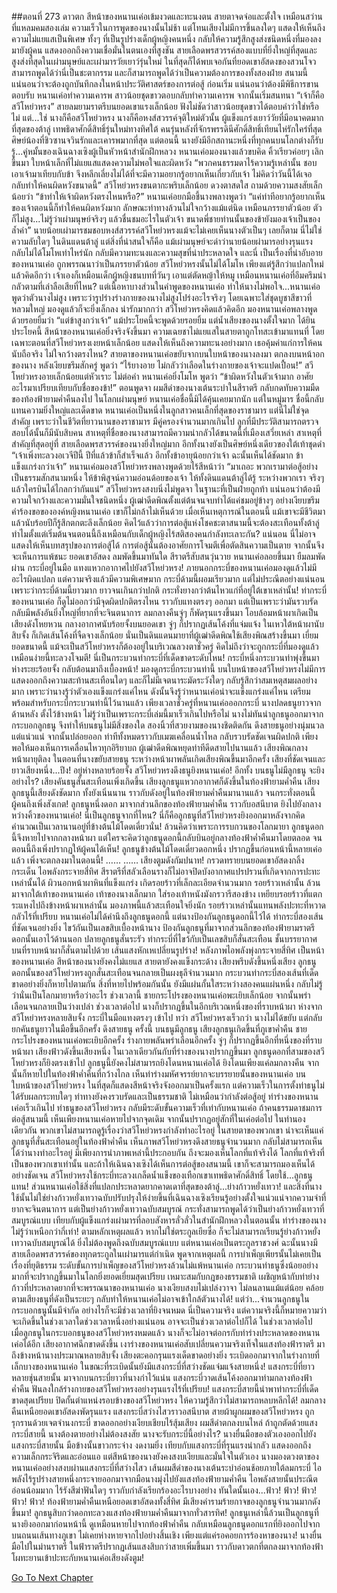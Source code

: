 ##ตอนที่ 273 ดาวตก
สีหน้าของหนานเค่อเข้มงวดและทะนงตน สายตาจดจ่อและตั้งใจ เหมือนสว่านที่แหลมคมสองเล่ม ความเร็วในการพูดของนางนั้นไม่ช้า แต่โทนเสียงไม่มีการขึ้นลงใดๆ แสดงให้เห็นถึงความไม่แยแสเป็นพิเศษ ทั้งๆ ที่เป็นรูปร่างเด็กผู้หญิงคนหนึ่ง กลับให้ความรู้สึกสูงส่งชนิดหนึ่งที่มองลงมายังผู้คน แสดงออกถึงความเชื่อมั่นในตนเองที่สูงชัน
สายเลือดพรสวรรค์สองแบบที่ยิ่งใหญ่ที่สุดและสูงส่งที่สุดในเผ่ามนุษย์และเผ่ามารวัยเยาว์รุ่นใหม่ ในที่สุดก็ได้พบเจอกันที่ยอดเขาอัสดงของสวนโจว สามารถพูดได้ว่านี่เป็นชะตากรรม และก็สามารถพูดได้ว่าเป็นความต้องการของทั้งสองฝ่าย สนามนี้แน่นอนว่าจะต้องถูกบันทึกลงในหน้าประวัติศาสตร์ของการต่อสู้ ก่อนเริ่ม แน่นอนว่าต้องมีพิธีการขานตอบรับ หนานเค่อทำความเคารพ สาวน้อยชุดขาวตอบกลับทำความเคารพ จากนั้นเริ่มสนทนา
“เจ้าก็คือสวีโหย่วหรง”
สายลมยามราตรีบนยอดเขาแรงเล็กน้อย ฟังไม่ชัดว่าสาวน้อยชุดขาวได้ตอบคำว่าใช่หรือไม่ แต่...ใช่ นางก็คือสวีโหย่วหรง
นางก็คือหงส์สวรรค์จุติใหม่ตัวนั้น ผู้แข็งแกร่งเยาว์วัยที่มีอนาคตมากที่สุดของต้าลู่ เทพธิดาศักดิ์สิทธิ์รุ่นใหม่ทางทิศใต้ คนรุ่นหลังที่จักรพรรดินีศักดิ์สิทธิ์เทียนไห่รักใคร่ที่สุด ศิษย์น้องที่ชิวซานจวินรักและเคารพมากที่สุด แต่ตอนนี้ นางยังมีอีกสถานะหนึ่งที่ทุกคนบนโลกต่างก็รับรู้...คู่หมั้นของเฉินฉางเซิงผู้เป็นหัวหน้าสำนักฝึกหลวง
หนานเค่อมองนางแล้วขบคิด คิ้วเรียวค่อยๆ เลิกขึ้นมา ใบหน้าเล็กที่ไม่แยแสแสดงความไม่พอใจและผิดหวัง “พวกคนธรรมดาไร้ความรู้เหล่านั้น ชอบเอาเจ้ามาเทียบกับข้า จึงหลีกเลี่ยงไม่ได้ที่จะมีความอยากรู้อยากเห็นเกี่ยวกับเจ้า ไม่คิดว่าวันนี้ได้เจอ กลับทำให้คนผิดหวังขนาดนี้”
สวีโหย่วหรงขนตากะพริบเล็กน้อย ดวงตาสดใส ถามด้วยความสงสัยเล็กน้อยว่า “ข้าทำให้เจ้าผิดหวังตรงไหนหรือ?”
หนานเค่อยกมือชี้นางพลางพูดว่า “แค่ท่าทีอยากรู้อยากเห็นของเจ้าตอนนี้ก็ทำให้คนผิดหวังมาก ลักษณะท่าทางล้วนไม่ใจกว้างแม้แต่นิด เหมือนภรรยาตัวน้อย ตัวก็ไม่สูง...ไม่รู้ว่าเผ่ามนุษย์จริงๆ แล้วชื่นชมอะไรในตัวเจ้า ขนาดพี่ชายท่านนั้นของข้ายังมองเจ้าเป็นของล้ำค่า”
นายน้อยเผ่ามารชมชอบหงส์สวรรค์สวีโหย่วหรงแม้จะไม่เคยเห็นนางตัวเป็นๆ เลยก็ตาม นี่ไม่ใช่ความลับใดๆ ในดินแดนต้าลู่ แต่สิ่งที่น่าสนใจก็คือ แม้เผ่ามนุษย์จะด่าว่านายน้อยผ่ามารอย่างรุนแรง กลับไม่ได้โมโหเท่าไหร่นัก กลับมีความทะนงและความสุขที่น่าประหลาดใจ และนี่ เป็นเรื่องที่น่าอับอายของหนานเค่อ
ถูกพรรณนาว่าเป็นภรรยาตัวน้อย สวีโหย่วหรงนั้นไม่ได้โมโห เพียงแต่รู้สึกว่าแปลกใหม่ แล้วคิดอีกว่า เจ้าเองก็เหมือนเด็กผู้หญิงชนบทที่วันๆ เอาแต่ตัดหญ้าให้หมู เหมือนหนานเค่อที่อึมครึมน่ากลัวตามที่เล่าลือเสียที่ไหน?
แต่เนื้อหาบางส่วนในคำพูดของหนานเค่อ ทำให้นางไม่พอใจ...หนานเค่อพูดว่าตัวนางไม่สูง เพราะว่ารูปร่างร่างกายของนางไม่สูงโปร่งอะไรจริงๆ โดยเฉพาะใส่ชุดบูชาสีขาวที่หลวมใหญ่ มองดูแล้วก็จะยิ่งเล็กลง น่ารักมากกว่า
สวีโหย่วหรงคิดแล้วคิดอีก มองหนานเค่อพลางพูดด้วยรอยยิ้มว่า “แต่ข้าสูงกว่าเจ้า”
แม้ประโยคนี้จะพูดด้วยรอยยิ้ม แต่น้ำเสียงของนางตั้งใจมาก
ได้ยินประโยคนี้ สีหน้าของหนานเค่อยิ่งจริงจังขึ้นมา ความเฉยชาไม่แยแสในสายตาถูกโทสะเข้ามาแทนที่
โดยเฉพาะตอนที่สวีโหย่วหรงเงยหน้าเล็กน้อย แสดงให้เห็นถึงความทะนงอย่างมาก
เธอคุ้มค่าแก่การให้คนนับถือจริง ไม่ใจกว้างตรงไหน?
สายตาของหนานเค่อขยับจากบนใบหน้าของนางลงมา ตกลงบนหน้าอกของนาง หลังเงียบขรึมสักครู่ พูดว่า “ไร้ยางอาย ไม่กลัวว่าเลือดในร่างกายของเจ้าจะแปดเปื้อน!”
สวีโหย่วหรงอายเล็กน้อยแต่หัวเราะ ไม่ต่อคำ
หนานเค่อยิ่งโมโห พูดว่า “ข้าผิดหวังในตัวเจ้ามาก อาศัยอะไรมาเปรียบเทียบกับชื่อของข้า!”
ตอนพูดจา ผมสีดำของนางเต้นระบำในสีราตรี กลับกดทับความมืดของท้องฟ้ายามค่ำคืนลงไป
ในโลกเผ่ามนุษย์ หนานเค่อชื่อนี้มิได้คุ้นเคยมากนัก แต่ในหมู่มาร ชื่อนี้กลับแทนความยิ่งใหญ่และเด็ดขาด
หนานเค่อเป็นหนึ่งในลูกสาวคนเล็กที่สุดของราชามาร แต่นี่ไม่ใช่จุดสำคัญ เพราะว่าในชีวิตที่ยาวนานของราชามาร มีคู่ครองจำนวนมากเกินไป ลูกที่มีประวัติสามารถตรวจสอบได้นั้นก็มีนับสิบคน สาเหตุที่ชื่อของนางสามารถมีความน่ากลัวได้ขนาดนี้ที่เมืองเสวี่ยเหล่า สาเหตุที่สำคัญที่สุดอยู่ที่ สายเลือดพรสวรรค์ของนางยิ่งใหญ่มาก อีกทั้งนางยังเป็นศิษย์หนึ่งเดียวของใต้เท้าชุดดำ
“เจ้าเพิ่งทะลวงอเวจีปีนี้ ปีที่แล้วข้าก็สำเร็จแล้ว อีกทั้งข้าอายุน้อยกว่าเจ้า ฉะนั้นเห็นได้ชัดมาก ข้าแข็งแกร่งกว่าเจ้า” หนานเค่อมองสวีโหย่วหรงพลางพูดด้วยไร้สีหน้าว่า “มาเถอะ พวกเรามาต่อสู้อย่างเป็นธรรมสักสนามหนึ่ง ให้ข้าพิสูจน์ความอ่อนด้อยของเจ้า ให้ทั้งดินแดนต้าลู่ได้รู้ ระหว่างพวกเรา จริงๆ แล้วใครบินได้ไกลกว่ากันแน่”
สวีโหย่วหรงสงบนิ่งไม่พูดจา ในฐานะที่เป็นฝ่ายถูกท้า แน่นอนว่าต้องมีความใจกว้างและความมั่นใจชนิดหนึ่ง
ผู้เฒ่าดีดพิณตั้งแต่ต้นจนจบทำได้แค่ชมอยู่ข้างๆ อย่างเงียบขรึม คำร้องขอขององค์หญิงหนานเค่อ เขาก็ไม่กล้าไม่เห็นด้วย เมื่อเห็นเหตุการณ์ในตอนนี้ แม้เขาจะมีชีวิตมาแล้วนับร้อยปีก็รู้สึกตกตะลึงเล็กน้อย คิดไว้แล้วว่าการต่อสู้แห่งโชคชะตาสนามนี้จะต้องสะเทือนทั้งต้าลู่ ทำไมตั้งแต่เริ่มต้นจนตอนนี้ถึงเหมือนกับเด็กผู้หญิงไร้สติสองคนกำลังทะเลาะกัน?
แน่นอน นี่ไม่อาจแสดงให้เห็นบทสรุปของการต่อสู้ได้ การต่อสู้นั้นต้องอาศัยการโจมตีเพื่อตัดสินความเป็นตาย จากนั้นจึงจะเห็นการแพ้ชนะ
ยอดเขาอัสดง ลมพัดขึ้นมาทันใด สีราตรีสับสนวุ่นวาย หนานเค่อลอยขึ้นมา ยืมลมพัดผ่าน กระบี่อยู่ในมือ แทงแหวกอากาศไปยังสวีโหย่วหรง!
ภายนอกกระบี่ของหนานเค่อมองดูแล้วไม่มีอะไรผิดแปลก แต่ความจริงแล้วมีความพิเศษมาก
กระบี่ด้ามนี้ผอมเรียวมาก แต่ไม่ประณีตอย่างแน่นอน เพราะว่ากระบี่ด้ามนี้ยาวมาก ยาวจนเกินกว่าปกติ กระทั่งยางกว่าต้นไหวแก่ที่อยู่ใต้เขาเหล่านั้น!
ท่ากระบี่ของหนานเค่อ ก็ดูไม่ออกว่ามีจุดผิดปกติตรงไหน ราวกับแทงตรงๆ ออกมา แต่เป็นเพราะว่ามันรวบรัด กลับมีพลังอันยิ่งใหญ่ที่ยากที่จะจินตนาการ
ลมกลางคืนจู่ๆ ก็พัดรุนแรงขึ้นมา โอบล้อมหน้าผาเกิดเป็นเสียงดังโหยหวน
กลางอากาศนับร้อยจั้งบนยอดเขา จู่ๆ ก็ปรากฏเส้นโค้งที่แจ่มแจ้ง
ในเหวใต้หน้าผานับสิบจั้ง ก็เกิดเส้นโค้งที่จืดจางเล็กน้อย
นั่นเป็นดินแดนมายาที่ผู้เฒ่าดีดพิณใช้เสียงพิณสร้างขึ้นมา
เยี่ยมยอดขนาดนี้ แม้จะเป็นสวีโหย่วหรงก็ต้องอยู่ในบริเวณลวงตาชั่วครู่ คิดไม่ถึงว่าจะถูกกระบี่ที่มองดูแล้วเหมือนง่ายนี้ทะลวงโจมตี!
นี่เป็นกระบวนท่ากระบี่ที่เด็ดขาดระดับไหน!
กระบี่หนึ่งกระบวนท่าพุ่งขึ้นมาห่างระยะร้อยจั้ง กลับต้อนมาถึงเบื้องหน้า!
มองดูกระบี่กระบวนท่านี้ บนใบหน้าของสวีโหย่วหรงไม่มีการแสดงออกถึงความสะท้านสะเทือนใดๆ และก็ไม่มีเจตนาระมัดระวังใดๆ กลับรู้สึกว่าสมเหตุสมผลอย่างมาก
เพราะว่านางรู้ว่าตัวเองแข็งแกร่งแค่ไหน ดังนั้นจึงรู้ว่าหนานเค่อน่าจะแข็งแกร่งแค่ไหน เตรียมพร้อมสำหรับกระบี่กระบวนท่านี้ไว้นานแล้ว
เพียงเวลาชั่วครู่ที่หนานเค่อออกกระบี่ นางปลดธนูยาวจากด้านหลัง ตั้งไว้ข้างหน้า
ไม่รู้ว่าเป็นเพราะกระบี่เล่มนี้มาเร็วเกินไปหรือไม่ นางไม่ทันนำลูกธนูออกมาจากกระบอกลูกธนู จึงทำให้บนธนูไม่มีสิ่งของใด
สองนิ้วที่สวยงามของนางชิดติดกัน ดึงสายธนูอย่างนุ่มนวลแต่แน่วแน่ จากนั้นปล่อยออก
ท่าทีทั้งหมดราวกับเมฆเคลื่อนน้ำไหล กลับรวบรัดชัดเจนผิดปกติ เพียงพอให้มองเห็นการเคลื่อนไหวทุกอิริยาบถ
ผู้เฒ่าดีดพิณหยุดท่าทีดีดสายไปนานแล้ว เสียงพิณกลางหน้าผายุติลง
ในตอนที่นางขยับสายธนู ระหว่างหน้าผาพลันเกิดเสียงพิณขึ้นมาอีกครั้ง
เสียงที่ชัดเจนและยาวเสียงหนึ่ง...ปึง!
อยู่ห่างหลายร้อยจั้ง สวีโหย่วหรงดึงธนูยิงหนานเค่อ!
อีกทั้ง บนธนูไม่มีลูกธนู จะยิงอย่างไร?
เสียงคันธนูสั่นสะเทือนเพิ่งเกิดขึ้น เสียงลูกธนูแหวกอากาศก็ดังขึ้นในท้องฟ้ายามค่ำคืน
เสียงลูกธนูนี้เสียงดังชัดมาก ทั้งยังเนิ่นนาน ราวกับดังอยู่ในท้องฟ้ายามค่ำคืนมานานแล้ว จนกระทั่งตอนนี้ ผู้คนถึงเพิ่งสังเกต!
ลูกธนูหนึ่งดอก มาจากส่วนลึกของท้องฟ้ายามค่ำคืน ราวกับอสนีบาต ยิงไปยังกลางหว่างคิ้วของหนานเค่อ!
นี่เป็นลูกธนูจากที่ไหน?
นี่ก็คือลูกธนูที่สวีโหย่วหรงยิงออกมาหลังจากคิดคำนวณเป็นเวลานานอยู่ที่ข้างต้นไม้โดดเดี่ยวนั่น!
ล้วนคิดว่าเพราะการรบกวนของโลกมายา ลูกธนูดอกนี้จึงหายไปจากกลางหน้าผา แต่ใครจะคิดว่าลูกธนูดอกนี้กลับบินอยู่กลางท้องฟ้าค่ำคืนมาโดยตลอด จนตอนนี้ถึงเพิ่งปรากฏให้ผู้คนได้เห็น!
ลูกธนูข้างต้นไม้โดดเดี่ยวดอกหนึ่ง ปรากฏขึ้นก่อนหน้านี้หลายเค่อแล้ว เพิ่งจะตกลงมาในตอนนี้!
……
……
เสียงตูมดังกัมปนาท!
กรวดทรายบนยอดเขาอัสดงกลิ้งกระเด็น ไอพลังกระจายสี่ทิศ สีราตรีที่สลัวเลือนรางก็ไม่อาจปิดบังอากาศแปรปรวนที่เกิดจากการปะทะเหล่านั้นได้
ผิวนอกหน้าผาหินที่แข็งแกร่ง เกิดรอยร้าวที่เล็กละเอียดจำนวนมาก
รอยร้าวเหล่านั้น ล้วนมาจากใต้เท้าของหนานเค่อ
เท้าของนางเล็กมาก ใส่รองเท้าหนังมังกรวารีสองข้าง เหยียบรอยร้าวที่แตกระแหงไปถึงข้างหน้าผาเหล่านั้น มองภาพนี้แล้วสะเทือนใจยิ่งนัก
รอยร้าวเหล่านั้นแทนพลังปะทะที่หวาดกลัวไร้ที่เปรียบ
หนานเค่อไม่ได้คำนึงถึงลูกธนูดอกนี้ แต่นางป้องกันลูกธนูดอกนี้ไว้ได้
ท่ากระบี่สองเส้นที่ชัดเจนอย่างยิ่ง ไขว้กันเป็นเลขสิบเบื้องหน้านาง ป้องกันลูกธนูที่มาจากส่วนลึกของท้องฟ้ายามราตรีดอกนั้นเอาไว้ด้านนอก
ปลายลูกธนูสั่นระรัว ท่ากระบี่ที่ไขว้กับเป็นเลขสิบก็สั่นสะเทือน ชั้นบรรยากาศบนที่ราบหน้าผาก็สั่นตามไปด้วย เส้นแสงหักเหเปลี่ยนรูปร่าง!
หลังภาพไอพลังพุ่งกระจายสี่ทิศ เป็นหน้าของหนานเค่อ สีหน้าของนางยังคงไม่แยแส สายตายังคงแข็งกระด้าง
เสียงพรึบดังขึ้นหนึ่งเสียง ลูกธนูดอกนั้นของสวีโหย่วหรงถูกสั่นสะเทือนจนกลายเป็นผงธุลีจำนวนมาก กระบวนท่ากระบี่สองเส้นที่เด็ดขาดอย่างยิ่งก็หายไปตามกัน
สิ่งที่หายไปพร้อมกันนั้น ยังมีแผ่นกั้นใสระหว่างสองคนแผ่นหนึ่ง กลับไม่รู้ว่านั่นเป็นโลกมายาหรือว่าอะไร
ช่วงเวลานี้ ชายกระโปรงของหนานเค่อพะเยิบเล็กน้อย จากนั้นพร่าเลือนจนกลายเป็นว่างเปล่า
ช่วงเวลาต่อไป นางก็ปรากฏขึ้นในอีกบริเวณหนึ่งของที่ราบหน้าผา ห่างจากสวีโหย่วหรงหลายสิบจั้ง กระบี่ในมือแทงตรงๆ เข้าไป
ทว่า สวีโหย่วหรงเร็วกว่า
นางไม่ได้ขยับ แต่กลับยกคันธนูยาวในมือขึ้นอีกครั้ง ดึงสายธนู
ครั้งนี้ บนธนูมีลูกธนู
เสียงลูกธนูเกิดขึ้นที่ภูเขาค่ำคืน
ชายกระโปรงของหนานเค่อพะเยิบอีกครั้ง ร่างกายพลันพร่าเลือนอีกครั้ง จู่ๆ ก็ปรากฏขึ้นอีกที่หนึ่งของที่ราบหน้าผา
เสียงฟ้าวดังขึ้นเสียงหนึ่ง
ในเวลาเดียวกันกับที่ร่างของนางปรากฏขึ้นมา ลูกธนูดอกที่สามของสวีโหย่วหรงก็ยิงตรงเข้าไป
ลูกธนูนี้ยังคงไม่สามารถยิงโดนหนานเค่อได้ ยิงโดนเพียงแค่ลมกลางคืน จากนั้นก็หายไปในท้องฟ้าค่ำคืนที่กว้างไกล
เห็นท่าร่างมหัศจรรย์ยากจะบรรยายนั้นของหนานเค่อ บนใบหน้าของสวีโหย่วหรง ในที่สุดก็แสดงสีหน้าจริงจังออกมาเป็นครั้งแรก
แต่ความเร็วในการตั้งท่าธนูไม่ได้รับผลกระทบใดๆ ท่าทางยังคงรวบรัดและเป็นธรรมชาติ ไม่เหมือนว่ากำลังต่อสู้อยู่
ท่าร่างของหนานเค่อเร็วเกินไป
ท่าธนูของสวีโหย่วหรง กลับมีระดับขั้นความเร็วที่เท่ากับหนานเค่อ
ถ้าคนธรรมดาชมการต่อสู้สนามนี้ เห็นเพียงหนานเค่อหายไปจากจุดเดิม จากนั้นปรากฏอยู่สักที่ในเค่อต่อไป ในทำนองเดียวกัน พวกเขาไม่สามารถดูรู้เรื่องว่าสวีโหย่วหรงกำลังทำอะไรอยู่ ในสายตาของพวกเขา น่าจะเห็นแค่ลูกธนูที่สั่นสะเทือนอยู่ในท้องฟ้าค่ำคืน เห็นภาพสวีโหย่วหรงดึงสายธนูจำนวนมาก กลับไม่สามารถเห็นได้ว่านางทำอะไรอยู่
มีเพียงการนำภาพเหล่านี้ประกอบกัน ถึงจะมองเห็นโลกที่แท้จริงได้
โลกที่แท้จริงที่เป็นของพวกเขาเท่านั้น
และถ้าให้เฉินฉางเซิงได้เห็นการต่อสู้ของสนามนี้ เขาก็จะสามารถมองเห็นได้อย่างชัดเจน
สวีโหย่วหรงใช้กระบี่ทะลวงเกล็ดน้ำแข็งของเทือกเขาเทพธิดาศักดิ์สิทธิ์ โดยใช้...ลูกธนูแทน!
ส่วนหนานเค่อใช้สิ่งที่แปลกประหลาดยากคาดเดาที่สุดของต้าลู่...ย่างก้าวหยั่งเทวา!
และสิ่งที่นางใช้นั้นไม่ใช่ย่างก้าวหยั่งเทวาฉบับปรับปรุงให้ง่ายขึ้นที่เฉินฉางเซิงเรียนรู้อย่างตั้งใจแน่วแน่จากความจำที่ยากจะจินตนาการ แต่เป็นย่างก้าวหยั่งเทวาฉบับสมบูรณ์ กระทั่งสามารถพูดได้ว่าเป็นย่างก้าวหยั่งเทวาที่สมบูรณ์แบบ เทียบกับผู้แข็งแกร่งเผ่ามารที่ลอบสังหารลั่วลั่วในสำนักฝึกหลวงในตอนนั้น ท่าร่างของนางไม่รู้ว่าเหนือกว่ากี่เท่า!
ตามหลักเหตุผลแล้ว หากไม่ใช่ตระกูลเยียซื่อ ก็จะไม่สามารถเรียนรู้ย่างก้าวหยั่งเทวาฉบับสมบูรณ์ได้ ยิ่งไม่ต้องพูดถึงฉบับสมบูรณ์แบบ แต่หนานเค่อเป็นตระกูลราชวงศ์ ฉะนั้นนางมีสายเลือดพรสวรรค์ของทุกตระกูลในเผ่ามารแต่กำเนิด พูดจากเหตุผลนี้ การบำเพ็ญเพียรนั้นไม่เคยเป็นเรื่องที่ยุติธรรม
ระดับขั้นการบำเพ็ญของสวีโหย่วหรงล้วนไม่แพ้หนานเค่อ กระบวนท่าธนูซึ่งน้อยอย่างมากที่จะปรากฏขึ้นมาในโลกยิ่งยอดเยี่ยมสุดเปรียบ เหมาะสมกับกฎของธรรมชาติ เผชิญหน้ากับท่าย่างก้าวที่ประหลาดยากที่จะพรรณนาของหนานเค่อ นางเงียบสงบไม่เปล่งวาจา ไม่ลนลานแม้แต่น้อย คล้อยตามเสียงธนูที่ดังเป็นระยะๆ กลับทำให้หนานเค่อไม่อาจเข้าใกล้ตัวนางได้!
แต่ว่า...จำนวนลูกธนูในกระบอกธนูนั้นมีจำกัด อย่างไรก็จะมีช่วงเวลาที่ยิงจนหมด
นี่เป็นความจริง แต่ความจริงนี้ก็หมายความว่าจะเกิดขึ้นในช่วงเวลาใดช่วงเวลาหนึ่งอย่างแน่นอน อาจจะเป็นช่วงเวลาต่อไปก็ได้
ในช่วงเวลาต่อไป เมื่อลูกธนูในกระบอกธนูของสวีโหย่วหรงหมดแล้ว
นางก็จะไม่อาจต่อกรกับท่าร่างประหลาดของหนานเค่อได้อีก
เสียงอากาศฉีกขาดดังขึ้น เงาร่างของหนานเค่อสับเปลี่ยนความจริงเท็จในแสงท้องฟ้าราตรี มาถึงข้างหน้านางประมาณหลายสิบจั้ง
เสียงตะคอกรุนแรงเด็ดขาดอย่างยิ่ง ระเบิดออกมาจากในร่างกายที่เล็กบางของหนานเค่อ
ในขณะที่ระเบิดนั้นยังมีแสงกระบี่ที่สว่างชัดแจ่มแจ้งสายหนึ่ง!
แสงกระบี่ที่ยาวหลายชุ่นสายนั้น มาจากบนกระบี่ยาวที่นางกำไว้แน่น
แสงกระบี่วาดเส้นโค้งออกมาท่ามกลางท้องฟ้าค่ำคืน ฟันลงใกล้ร่างกายของสวีโหย่วหรงอย่างรุนแรงไร้ที่เปรียบ!
แสงกระบี่สายนี้นำพาท่ากระบี่ที่เด็ดขาดสุดเปรียบ ปิดกั้นตำแหน่งรอบข้างของสวีโหย่วหรง ให้ความรู้สึกว่าไม่สามารถหลบหลีกได้!
ลมกลางคืนเหนือยอดเขาอัสดงพัดรุนแรง แสงกระบี่สว่างไสวราวอสนีบาต
สายผ้าผูกผมของสวีโหย่วหรง ถูกรุกรานด้วยเจตจำนงกระบี่ ขาดออกอย่างเงียบเชียบไร้สุ้มเสียง ผมสีดำตกลงบนไหล่
ถ้าถูกตัดด้วยแสงกระบี่สายนี้ นางต้องตายอย่างไม่ต้องสงสัย
นางจะรับกระบี่นี้อย่างไร?
นางยื่นมือของตัวเองออกไปยังแสงกระบี่สายนั้น
มือข้างนั้นขาวกระจ่าง งดงามยิ่ง
เทียบกับแสงกระบี่ที่รุนแรงน่ากลัว แสดงออกถึงความเล็กกระจิริดและอ่อนแอ
แต่สีหน้าของนางยังคงสงบเงียบและมั่นใจในตัวเอง
นางมองดวงตาของหนานเค่ออย่างสงบผ่านแสงกระบี่ที่สว่างไสว
เส้นผมสีดำของนางเต้นระบำอ่อนช้อยภายใต้ลมกระบี่
ไอพลังไร้รูปร่างสายหนึ่งกระจายออกมาจากมือนางมุ่งไปยังแสงท้องฟ้ายามค่ำคืน
ไอพลังสายนั้นประณีตอ่อนน้อมมาก ไร้รังสีฆ่าฟันใดๆ ราวกับกำลังเรียกร้องอะไรบางอย่าง
ทันใดนั้นเอง...ฟ้าว! ฟ้าว! ฟ้าว! ฟ้าว! ฟ้าว!
ท้องฟ้ายามค่ำคืนเหนือยอดเขาอัสดงทั้งสี่ทิศ มีเสียงคำรามร้ายกาจของลูกธนูจำนวนมากดังขึ้นมา!
ลูกธนูสิบกว่าดอกทะลวงแสงท้องฟ้ายามค่ำคืนมาจากทั่วสารทิศ!
ลูกธนูเหล่านี้ล้วนเป็นลูกธนูที่นางยิงออกมาก่อนหน้านี้ ดูเหมือนหายไปจากท้องฟ้าค่ำคืน กลับเหมือนลูกธนูดอกแรกที่ยิงออกไปจากบนถนนเส้นทางภูเขา ไม่เคยห่างหายจากไปอย่างสิ้นเชิง เพียงแต่แค่รอคอยการร้องหาของนาง!
นางยื่นมือไปในม่านราตรี
ในฟ้าราตรีปรากฏเส้นแสงสิบกว่าสายเพิ่มขึ้นมา ราวกับดาวตกที่ตกลงมาจากท้องฟ้า โผทะยานเข้าปะทะกับหนานเค่อเสียงดังตูม!


[Go To Next Chapter]( ./277.md)